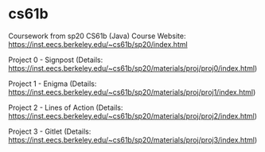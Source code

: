 # cs61b
Coursework from sp20 CS61b (Java) 
Course Website: https://inst.eecs.berkeley.edu/~cs61b/sp20/index.html

Project 0 - Signpost (Details: https://inst.eecs.berkeley.edu/~cs61b/sp20/materials/proj/proj0/index.html)

Project 1 - Enigma (Details: https://inst.eecs.berkeley.edu/~cs61b/sp20/materials/proj/proj1/index.html)

Project 2 - Lines of Action (Details: https://inst.eecs.berkeley.edu/~cs61b/sp20/materials/proj/proj2/index.html)

Project 3 - Gitlet (Details: https://inst.eecs.berkeley.edu/~cs61b/sp20/materials/proj/proj3/index.html)

